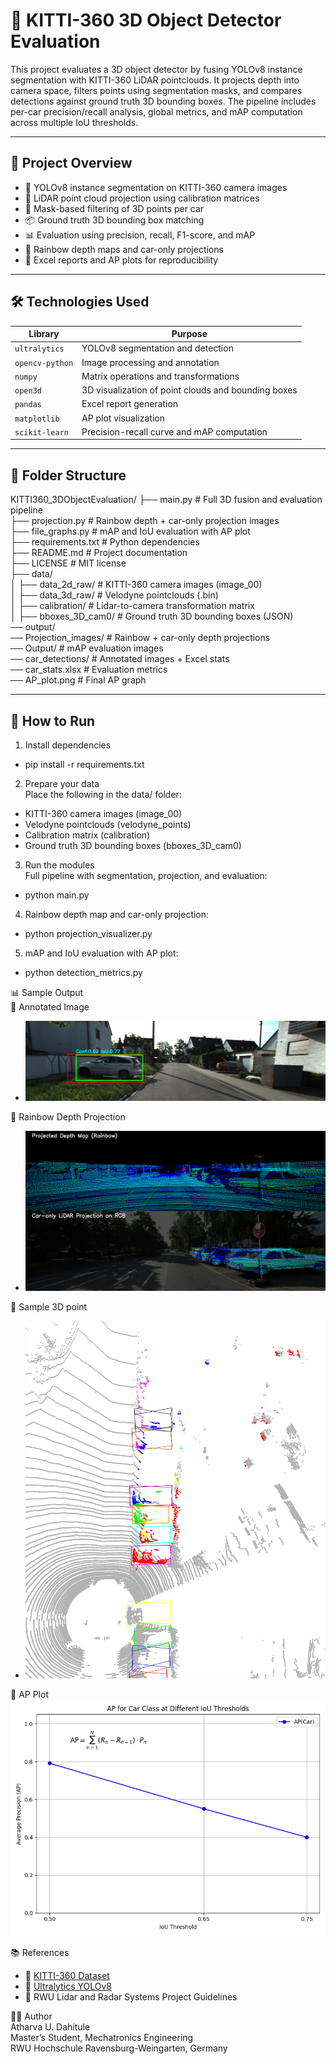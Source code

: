 # 🚗 KITTI-360 3D Object Detector Evaluation

This project evaluates a 3D object detector by fusing YOLOv8 instance segmentation with KITTI-360 LiDAR pointclouds. It projects depth into camera space, filters points using segmentation masks, and compares detections against ground truth 3D bounding boxes. The pipeline includes per-car precision/recall analysis, global metrics, and mAP computation across multiple IoU thresholds.

---

## 📌 Project Overview

- 🧠 YOLOv8 instance segmentation on KITTI-360 camera images
- 📡 LiDAR point cloud projection using calibration matrices
- 🎯 Mask-based filtering of 3D points per car
- 📦 Ground truth 3D bounding box matching
- 📊 Evaluation using precision, recall, F1-score, and mAP
- 🎨 Rainbow depth maps and car-only projections
- 📁 Excel reports and AP plots for reproducibility

---

## 🛠️ Technologies Used

| Library        | Purpose                                                                |
|----------------|------------------------------------------------------------------------|
| `ultralytics`  | YOLOv8 segmentation and detection                                      |
| `opencv-python`| Image processing and annotation                                        |
| `numpy`        | Matrix operations and transformations                                  |
| `open3d`       | 3D visualization of point clouds and bounding boxes                    |
| `pandas`       | Excel report generation                                                |
| `matplotlib`   | AP plot visualization                                                  |
| `scikit-learn` | Precision-recall curve and mAP computation                             |

---

## 📁 Folder Structure
KITTI360_3DObjectEvaluation/ 
├── main.py                      # Full 3D fusion and evaluation pipeline   
├── projection.py     # Rainbow depth + car-only projection images   
├── file_graphs.py         # mAP and IoU evaluation with AP plot   
├── requirements.txt             # Python dependencies   
├── README.md                    # Project documentation    
├── LICENSE                      # MIT license   
├── data/   
│   ├── data_2d_raw/                  # KITTI-360 camera images (image_00)   
│   ├── data_3d_raw/                   # Velodyne pointclouds (.bin)   
│   ├── calibration/             # Lidar-to-camera transformation matrix   
│   ├── bboxes_3D_cam0/          # Ground truth 3D bounding boxes (JSON)   
── output/    
── Projection_images/       # Rainbow + car-only depth projections   
── Output/                  # mAP evaluation images   
── car_detections/          # Annotated images + Excel stats   
── car_stats.xlsx           # Evaluation metrics      
── AP_plot.png              # Final AP graph   


---

## 🚀 How to Run  
    
1. Install dependencies  
- pip install -r requirements.txt  
  
2. Prepare your data  
Place the following in the data/ folder:  
- KITTI-360 camera images (image_00)    
- Velodyne pointclouds (velodyne_points)    
- Calibration matrix (calibration)      
- Ground truth 3D bounding boxes (bboxes_3D_cam0)    

3. Run the modules      
 Full pipeline with segmentation, projection, and evaluation:  
- python main.py  

4. Rainbow depth map and car-only projection:    
- python projection_visualizer.py  

5. mAP and IoU evaluation with AP plot:    
- python detection_metrics.py  

📊 Sample Output    
📍 Annotated Image  
- ![Bounding boxes with confidence and IoU](Output/output_image_19.png)
    
📍 Rainbow Depth Projection  
- ![- Top: full LiDAR depth map - Bottom: car-only points overlaid on RGB](Projection_images/projection_001.png)  

📍 Sample 3D point
- ![3D point cloud](Output/image1.png)  

📍 AP Plot  
![AP Plot](AP_plot.png)  

📚 References  
- 📘 [KITTI-360 Dataset](https://www.cvlibs.net/datasets/kitti-360/)  
- 📘 [Ultralytics YOLOv8](https://docs.ultralytics.com/)  
- 📘 RWU Lidar and Radar Systems Project Guidelines  

👨‍🎓 Author  
Atharva U. Dahitule  
Master’s Student, Mechatronics Engineering  
RWU Hochschule Ravensburg-Weingarten, Germany
